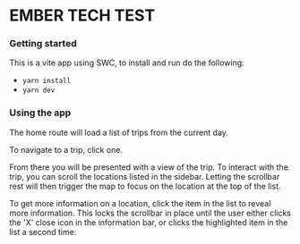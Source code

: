 # EMBER TECH TEST

### Getting started

This is a vite app using SWC, to install and run do the following:

- `yarn install`
- `yarn dev`

### Using the app

The home route will load a list of trips from the current day.

To navigate to a trip, click one.

From there you will be presented with a view of the trip. To interact with the trip, you can scroll the locations listed in the sidebar. Letting the scrollbar rest will then trigger the map to focus on the location at the top of the list.

To get more information on a location, click the item in the list to reveal more information. This locks the scrollbar in place until the user either clicks the 'X' close icon in the information bar, or clicks the highlighted item in the list a second time.